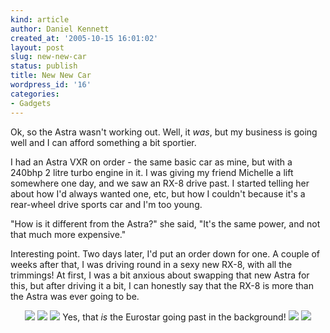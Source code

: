 ```yaml
---
kind: article
author: Daniel Kennett
created_at: '2005-10-15 16:01:02'
layout: post
slug: new-new-car
status: publish
title: New New Car
wordpress_id: '16'
categories:
- Gadgets
---
```


Ok, so the Astra wasn't working out. Well, it <i>was</i>, but my business is going well and I can afford something a bit sportier. 

I had an Astra VXR on order - the same basic car as mine, but with a 240bhp 2 litre turbo engine in it. I was giving my friend Michelle a lift somewhere one day, and we saw an RX-8 drive past. I started telling her about how I'd always wanted one, etc, but how I couldn't because it's a rear-wheel drive sports car and I'm too young. 

"How is it different from the Astra?" she said, "It's the same power, and not that much more expensive."

Interesting point. Two days later, I'd put an order down for one. A couple of weeks after that, I was driving round in a sexy new RX-8, with all the trimmings! At first, I was a bit anxious about swapping that new Astra for this, but after driving it a bit, I can honestly say that the RX-8 is more than the Astra was ever going to be. 

<center>
<img src="/pictures/rx8/gner.jpg"/>

<img src="/pictures/rx8/tree.jpg"/>

<img src="/pictures/rx8/eurostar.jpg"/>
Yes, that <i>is</i> the Eurostar going past in the background!

<img src="/pictures/rx8/close.jpg"/>

<img src="/pictures/rx8/doors.jpg"/>
</center>